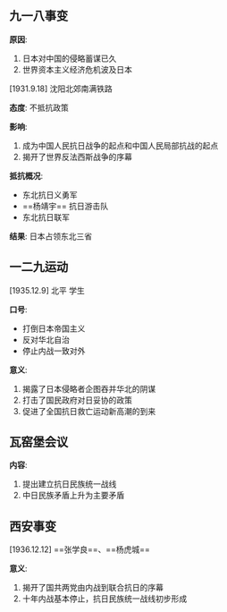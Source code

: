 ## 九一八事变
**原因**:
1. 日本对中国的侵略蓄谋已久
2. 世界资本主义经济危机波及日本

[1931.9.18] 沈阳北郊南满铁路

**态度**:
不抵抗政策

**影响**:
1. 成为中国人民抗日战争的起点和中国人民局部抗战的起点
2. 揭开了世界反法西斯战争的序幕

**抵抗概况**:
+ 东北抗日义勇军
+ ==杨靖宇== 抗日游击队
+ 东北抗日联军

**结果**:
日本占领东北三省

## 一二九运动
[1935.12.9] 北平 学生

**口号**:
+ 打倒日本帝国主义
+ 反对华北自治
+ 停止内战一致对外

**意义**:
1. 揭露了日本侵略者企图吞并华北的阴谋
2. 打击了国民政府对日妥协的政策
3. 促进了全国抗日救亡运动新高潮的到来

## 瓦窑堡会议
**内容**:
1. 提出建立抗日民族统一战线
2. 中日民族矛盾上升为主要矛盾

## 西安事变
[1936.12.12] ==张学良==、==杨虎城==

**意义**:
1. 揭开了国共两党由内战到联合抗日的序幕
2. 十年内战基本停止，抗日民族统一战线初步形成